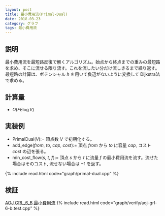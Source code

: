 ```yaml
---
layout: post
title: 最小費用流(Primal-Dual)
date: 2018-03-23
category: グラフ
tags: 最小費用流
---
```


## 説明
最小費用流を最短路反復で解くアルゴリズム。始点から終点までの重みの最短路を求め、そこに流せる限り流す。これを流したい分だけ流しきるまで繰り返す。最短路の計算は、ポテンシャル $h$ を用いて負辺がないように変換して Dijkstra法 で求める。

## 計算量
* $O(FE \log V)$

## 実装例

* PrimalDual($V$):= 頂点数 $V$ で初期化する。
* add_edge($from$, $to$, $cap$, $cost$):= 頂点 $from$ から $to$ に容量 $cap$, コスト $cost$ の辺を張る。
* min_cost_flow($s$, $t$, $f$):= 頂点 $s$ から $t$ に流量 $f$ の最小費用流を流す。流せた場合はそのコスト, 流せない場合は $-1$ を返す。

{% include read.html  code="graph/primal-dual.cpp" %}

## 検証

[AOJ GRL_6_B 最小費用流](http://judge.u-aizu.ac.jp/onlinejudge/description.jsp?id=GRL_6_B&lang=jp)
{% include read.html code="graph/verify/aoj-grl-6-b.test.cpp" %}
